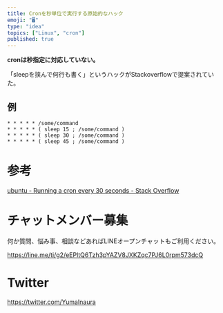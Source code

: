 ```yaml
---
title: Cronを秒単位で実行する原始的なハック
emoji: "🖥"
type: "idea"
topics: ["Linux", "cron"]
published: true
---
```


**cronは秒指定に対応していない。**

「sleepを挟んで何行も書く」というハックがStackoverflowで提案されていた。

## 例

```
* * * * * /some/command
* * * * * ( sleep 15 ; /some/command )
* * * * * ( sleep 30 ; /some/command )
* * * * * ( sleep 45 ; /some/command )
```

# 参考

[ubuntu - Running a cron every 30 seconds - Stack Overflow](https://stackoverflow.com/questions/9619362/running-a-cron-every-30-seconds)








<!-- Update From Qiita API -->

# チャットメンバー募集


何か質問、悩み事、相談などあればLINEオープンチャットもご利用ください。

https://line.me/ti/g2/eEPltQ6Tzh3pYAZV8JXKZqc7PJ6L0rpm573dcQ





# Twitter


https://twitter.com/YumaInaura


<!-- Update From Qiita API -->


